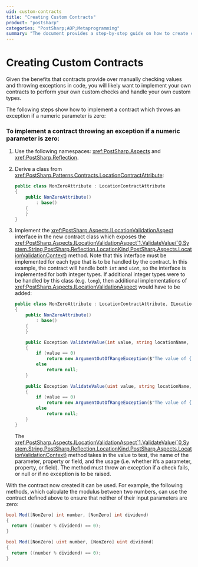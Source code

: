 ```yaml
---
uid: custom-contracts
title: "Creating Custom Contracts"
product: "postsharp"
categories: "PostSharp;AOP;Metaprogramming"
summary: "The document provides a step-by-step guide on how to create custom contracts in PostSharp, specifically a contract that throws an exception if a numeric parameter is zero."
---
```

# Creating Custom Contracts

Given the benefits that contracts provide over manually checking values and throwing exceptions in code, you will likely want to implement your own contracts to perform your own custom checks and handle your own custom types.

The following steps show how to implement a contract which throws an exception if a numeric parameter is zero:


### To implement a contract throwing an exception if a numeric parameter is zero:

1. Use the following namespaces: <xref:PostSharp.Aspects> and <xref:PostSharp.Reflection>. 


2. Derive a class from <xref:PostSharp.Patterns.Contracts.LocationContractAttribute>: 

    ```csharp
    public class NonZeroAttribute : LocationContractAttribute
    {
        public NonZeroAttribute()
            : base()
        {
        }
    }
    ```


3. Implement the <xref:PostSharp.Aspects.ILocationValidationAspect> interface in the new contract class which exposes the <xref:PostSharp.Aspects.ILocationValidationAspect`1.ValidateValue(`0,System.String,PostSharp.Reflection.LocationKind,PostSharp.Aspects.LocationValidationContext)> method. Note that this interface must be implemented for each type that is to be handled by the contract. In this example, the contract will handle both `int` and `uint`, so the interface is implemented for both integer types. If additional integer types were to be handled by this class (e.g. `long`), then additional implementations of <xref:PostSharp.Aspects.ILocationValidationAspect> would have to be added: 

    ```csharp
    public class NonZeroAttribute : LocationContractAttribute, ILocationValidationAspect<int>, ILocationValidationAspect<uint>
    {
        public NonZeroAttribute()
            : base()
        {
        }
    
        public Exception ValidateValue(int value, string locationName, LocationKind locationKind, LocationValidationContext context)
        {
            if (value == 0)
                return new ArgumentOutOfRangeException($"The value of {locationName} cannot be 0.");
            else
                return null;
        }
        
        public Exception ValidateValue(uint value, string locationName, LocationKind locationKind, LocationValidationContext context)
        {
            if (value == 0)
                return new ArgumentOutOfRangeException($"The value of {locationName} cannot be 0.");
            else
                return null;
        }
    }
    ```

    The <xref:PostSharp.Aspects.ILocationValidationAspect`1.ValidateValue(`0,System.String,PostSharp.Reflection.LocationKind,PostSharp.Aspects.LocationValidationContext)> method takes in the value to test, the name of the parameter, property or field, and the usage (i.e. whether it’s a parameter, property, or field). The method must throw an exception if a check fails, or null or if no exception is to be raised. 


With the contract now created it can be used. For example, the following methods, which calculate the modulus between two numbers, can use the contract defined above to ensure that neither of their input parameters are zero:

```csharp
bool Mod([NonZero] int number, [NonZero] int dividend)
{
  return ((number % dividend) == 0);
}

bool Mod([NonZero] uint number, [NonZero] uint dividend)
{
  return ((number % dividend) == 0);
}
```


